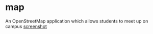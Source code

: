 # map
An OpenStreetMap application which allows students to meet up on campus
[screenshot](nerds.png)
